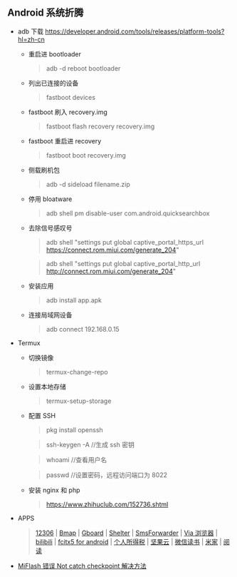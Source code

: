 ## Android 系统折腾

- adb 下载 https://developer.android.com/tools/releases/platform-tools?hl=zh-cn

  - 重启进 bootloader
    > adb -d reboot bootloader
    
  - 列出已连接的设备
    > fastboot devices
    
  - fastboot 刷入 recovery.img
    > fastboot flash recovery recovery.img
    
  - fastboot 重启进 recovery
    > fastboot boot recovery.img
    
  - 侧载刷机包
    > adb -d sideload filename.zip
    
  - 停用 bloatware
    > adb shell pm disable-user com.android.quicksearchbox
    
  - 去除信号感叹号
    > adb shell "settings put global captive_portal_https_url https://connect.rom.miui.com/generate_204"
    
    > adb shell "settings put global captive_portal_http_url http://connect.rom.miui.com/generate_204"
    
  - 安装应用
    > adb install app.apk
    
  - 连接局域网设备
    > adb connect 192.168.0.15

- Termux

  - 切换镜像
    > termux-change-repo
    
  - 设置本地存储
    > termux-setup-storage
    
  - 配置 SSH
    > pkg install openssh

    > ssh-keygen -A //生成 ssh 密钥

    > whoami //查看用户名

    > passwd //设置密码，远程访问端口为 8022
    
  - 安装 nginx 和 php
    > https://www.zhihuclub.com/152736.shtml

- APPS
  > [12306](https://mobile.12306.cn/otsmobile/h5/otsbussiness/downloadapp/downloadapp.html) | [Bmap](http://www.bmaps.cn/) | [Gboard](https://gboard-go.cn.uptodown.com/android) | [Shelter](https://f-droid.org/packages/net.typeblog.shelter/) | [SmsForwarder](https://github.com/pppscn/SmsForwarder/releases) | [Via 浏览器](https://via-browser-fast-and-light-geek-best-choice.cn.uptodown.com/android) | [bilibili](https://com-bilibili-app-in.cn.uptodown.com/android) | [fcitx5 for android](https://github.com/fcitx5-android/fcitx5-android) | [个人所得税](https://etax.chinatax.gov.cn/download/its.apk) | [坚果云](https://sj.qq.com/appdetail/nutstore.android?from_wxz=1) | [微信读书](https://weread.qq.com/web/redirect?from=NavBar) | [米家](https://g.home.mi.com/views/download-mihome.html) | [阅读](https://github.com/gedoor/legado/releases)

- [MiFlash 错误 Not catch checkpoint 解决方法](https://miuiver.com/miflash-error-not-catch-checkpoint/)

